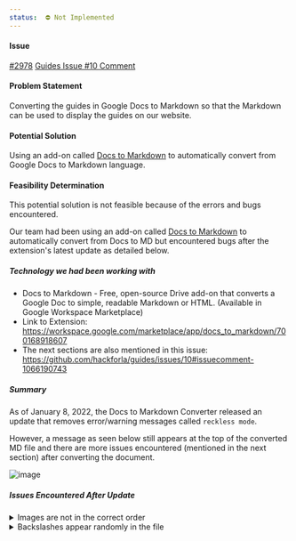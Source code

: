 ```yaml
---
status:  ⛔ Not Implemented
---
```


#### Issue

[#2978](https://github.com/hackforla/website/issues/2978)
[Guides Issue #10 Comment](https://github.com/hackforla/guides/issues/10#issuecomment-1066190743)

#### Problem Statement

Converting the guides in Google Docs to Markdown so that the Markdown can be used to display the guides on our website.

#### Potential Solution

Using an add-on called [Docs to Markdown](https://workspace.google.com/marketplace/app/docs_to_markdown/700168918607) to automatically convert from Google Docs to Markdown language.

#### Feasibility Determination

This potential solution is not feasible because of the errors and bugs encountered.

Our team had been using an add-on called [Docs to Markdown](https://workspace.google.com/marketplace/app/docs_to_markdown/700168918607) to automatically convert from Docs to MD but encountered bugs after the extension's latest update as detailed below.

##### Technology we had been working with

- Docs to Markdown - Free, open-source Drive add-on that converts a Google Doc to simple, readable Markdown or HTML. (Available in Google Workspace Marketplace)
- Link to Extension: <https://workspace.google.com/marketplace/app/docs_to_markdown/700168918607>
- The next sections are also mentioned in this issue: <https://github.com/hackforla/guides/issues/10#issuecomment-1066190743>

##### Summary

As of January 8, 2022, the Docs to Markdown Converter released an update that removes error/warning messages called `reckless mode`.

However, a message as seen below still appears at the top of the converted MD file and there are more issues encountered (mentioned in the next section) after converting the document.

![image](https://user-images.githubusercontent.com/38295612/158080504-07773395-43b1-4427-9f2e-c69883a4723c.png)

##### Issues Encountered After Update

<details> <summary> Images are not in the correct order </summary>

Expected Output
![right-order](https://user-images.githubusercontent.com/38295612/158072463-0497a1f4-88e7-4fe5-a22f-80eeed20f60c.png)

Actual Output
![wrong-order](https://user-images.githubusercontent.com/38295612/158072457-1fd97035-a67c-41a3-a221-780b91fa8edf.png)

</details>

<details> <summary> Backslashes appear randomly in the file </summary>

![Screenshot 2022-03-12 174359](https://user-images.githubusercontent.com/38295612/158070915-a6937dde-5b84-46cc-b697-225b2b14021b.png)

</details>
